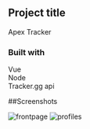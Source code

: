 ## Project title

Apex Tracker

### Built with

Vue <br>
Node<br>
Tracker.gg api<br>

##Screenshots

  <img src="https://i.imgur.com/SRUp8sA.png" alt="frontpage">
  <img src="https://i.imgur.com/rrru9F6.png" alt="profiles">
